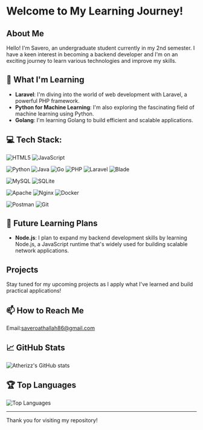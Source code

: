 # Welcome to My Learning Journey!

## About Me
Hello! I'm Savero, an undergraduate student currently in my 2nd semester. I have a keen interest in becoming a backend developer and I'm on an exciting journey to learn various technologies and improve my skills.

## 🌱 What I'm Learning
- **Laravel**: I'm diving into the world of web development with Laravel, a powerful PHP framework.
- **Python for Machine Learning**: I'm also exploring the fascinating field of machine learning using Python.
- **Golang**: I'm learning Golang to build efficient and scalable applications.

## 💻 Tech Stack:
![HTML5](https://img.shields.io/badge/html5-%23E34F26.svg?style=for-the-badge&logo=html5&logoColor=white)
![JavaScript](https://img.shields.io/badge/javascript-%23323330.svg?style=for-the-badge&logo=javascript&logoColor=%23F7DF1E)

![Python](https://img.shields.io/badge/python-3670A0?style=for-the-badge&logo=python&logoColor=ffdd54)
![Java](https://img.shields.io/badge/java-%23ED8B00.svg?style=for-the-badge&logo=java&logoColor=white)
![Go](https://img.shields.io/badge/go-%2300ADD8.svg?style=for-the-badge&logo=go&logoColor=white)
![PHP](https://img.shields.io/badge/php-%23777BB4.svg?style=for-the-badge&logo=php&logoColor=white)
![Laravel](https://img.shields.io/badge/laravel-%23FF2D20.svg?style=for-the-badge&logo=laravel&logoColor=white)
![Blade](https://img.shields.io/badge/blade-%23F7523F.svg?style=for-the-badge&logo=laravel&logoColor=white)

![MySQL](https://img.shields.io/badge/mysql-%234479A1.svg?style=for-the-badge&logo=mysql&logoColor=white)
![SQLite](https://img.shields.io/badge/sqlite-%23003B57.svg?style=for-the-badge&logo=sqlite&logoColor=white)

![Apache](https://img.shields.io/badge/apache-%23D42029.svg?style=for-the-badge&logo=apache&logoColor=white)
![Nginx](https://img.shields.io/badge/nginx-%23009639.svg?style=for-the-badge&logo=nginx&logoColor=white)
![Docker](https://img.shields.io/badge/docker-%230db7ed.svg?style=for-the-badge&logo=docker&logoColor=white)

![Postman](https://img.shields.io/badge/postman-%23FF6C37.svg?style=for-the-badge&logo=postman&logoColor=white)
![Git](https://img.shields.io/badge/git-%23F05033.svg?style=for-the-badge&logo=git&logoColor=white)


## 👀 Future Learning Plans
- **Node.js**: I plan to expand my backend development skills by learning Node.js, a JavaScript runtime that's widely used for building scalable network applications.

## Projects
Stay tuned for my upcoming projects as I apply what I've learned and build practical applications!

## 📫 How to Reach Me
Email:saveroathallah86@gmail.com

## 📈 GitHub Stats
![Atherizz's GitHub stats](https://github-readme-stats.vercel.app/api?username=Atherizz&show_icons=true&theme=radical)

## 🏆 Top Languages
![Top Languages](https://github-readme-stats.vercel.app/api/top-langs/?username=Atherizz&layout=compact&theme=radical)


---

Thank you for visiting my repository!
<!--
**Atherizz/Atherizz** is a ✨ _special_ ✨ repository because its `README.md` (this file) appears on your GitHub profile.

Here are some ideas to get you started:

- 🔭 I’m currently working on ...
- 🌱 I’m currently learning ...
- 👯 I’m looking to collaborate on ...
- 🤔 I’m looking for help with ...
- 💬 Ask me about ...
- 📫 How to reach me: ...
- 😄 Pronouns: ...
- ⚡ Fun fact: ...
-->
